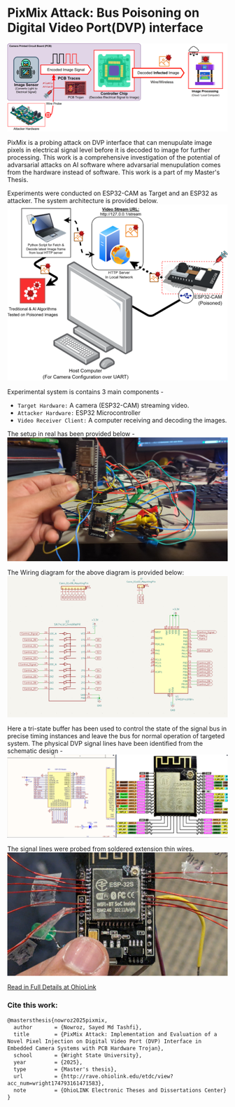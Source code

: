 # PixMix Attack: Bus Poisoning on Digital Video Port(DVP) interface

![Threat Model](./Assets/Threat-Model.png)

PixMix is a probing attack on DVP interface that can menupulate image pixels in electrical signal level before it is decoded to image for further processing. This work is a comprehensive investigation of the potential of advarsarial attacks on AI software where advarsarial menupulation comes from the hardware instead of software. This work is a part of my Master's Thesis.

Experiments were conducted on ESP32-CAM as Target and an ESP32 as attacker. The system architecture is provided below.
![System Architecture](./Assets/System-Arch.png)

Experimental system is contains 3 main components -

- `Target Hardware:` A camera (ESP32-CAM) streaming video.
- `Attacker Hardware:` ESP32 Microcontroller 
- `Video Receiver Client:` A computer receiving and decoding the images.


The setup in real has been provided below - 
![Setup IRL](./Assets/setupIRL.png)




The Wiring diagram for the above diagram is provided below:
![Setup IRL](./Assets/attackSchematic.png)

Here a tri-state buffer has been used to control the state of the signal bus in precise timing instances and leave the bus for normal operation of targeted system. The physical DVP signal lines have been identified from the schematic design - 
![DVP Lines](./Assets/DVP-signal-pad-tracnig.png)

The signal lines were probed from soldered extension thin wires.
![DVP Lines](./Assets/Probing.png)


[Read in Full Details at OhioLink](http://rave.ohiolink.edu/etdc/view?acc_num=wright174793161471583)
### Cite this work:
```
@mastersthesis{nowroz2025pixmix,
  author       = {Nowroz, Sayed Md Tashfi},
  title        = {PixMix Attack: Implementation and Evaluation of a Novel Pixel Injection on Digital Video Port (DVP) Interface in Embedded Camera Systems with PCB Hardware Trojan},
  school       = {Wright State University},
  year         = {2025},
  type         = {Master's thesis},
  url          = {http://rave.ohiolink.edu/etdc/view?acc_num=wright174793161471583},
  note         = {OhioLINK Electronic Theses and Dissertations Center}
}
```

